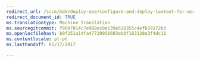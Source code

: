 ```yaml
---
redirect_url: /sccm/mdm/deploy-use/configure-and-deploy-lookout-for-work-apps
redirect_document_id: TRUE
ms.translationtype: Machine Translation
ms.sourcegitcommit: f9097014c7e988ec8e139e518355c4efb19172b3
ms.openlocfilehash: b9f251a14fa47739956603eb0f183128e3f4dc11
ms.contentlocale: pt-pt
ms.lasthandoff: 05/17/2017

---
```


